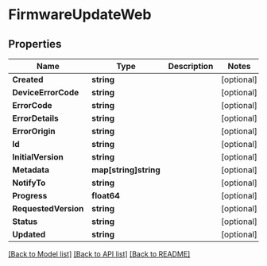 # FirmwareUpdateWeb

## Properties

Name | Type | Description | Notes
------------ | ------------- | ------------- | -------------
**Created** | **string** |  | [optional] 
**DeviceErrorCode** | **string** |  | [optional] 
**ErrorCode** | **string** |  | [optional] 
**ErrorDetails** | **string** |  | [optional] 
**ErrorOrigin** | **string** |  | [optional] 
**Id** | **string** |  | [optional] 
**InitialVersion** | **string** |  | [optional] 
**Metadata** | **map[string]string** |  | [optional] 
**NotifyTo** | **string** |  | [optional] 
**Progress** | **float64** |  | [optional] 
**RequestedVersion** | **string** |  | [optional] 
**Status** | **string** |  | [optional] 
**Updated** | **string** |  | [optional] 

[[Back to Model list]](../README.md#documentation-for-models) [[Back to API list]](../README.md#documentation-for-api-endpoints) [[Back to README]](../README.md)


